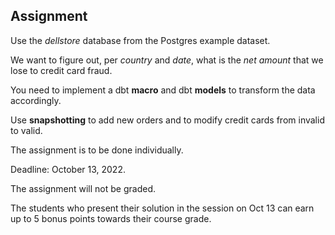## Assignment
Use the *dellstore* database from the Postgres example dataset.  

We want to figure out, per *country* and *date*, what is the *net amount* that we lose to credit card fraud.  

You need to implement a dbt **macro** and dbt **models** to transform the data accordingly.  

Use **snapshotting** to add new orders and to modify credit cards from invalid to valid.

The assignment is to be done individually.

Deadline: October 13, 2022.

The assignment will not be graded.

The students who present their solution in the session on Oct 13 can earn up to 5 bonus points towards their course grade.
